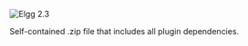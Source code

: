 ![Elgg 2.3](https://img.shields.io/badge/Elgg-2.3-orange.svg?style=flat-square)

Self-contained .zip file that includes all plugin dependencies.

